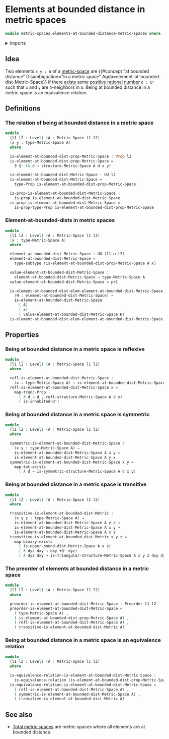 # Elements at bounded distance in metric spaces

```agda
module metric-spaces.elements-at-bounded-distance-metric-spaces where
```

<details><summary>Imports</summary>

```agda
open import elementary-number-theory.positive-rational-numbers

open import foundation.dependent-pair-types
open import foundation.equivalence-relations
open import foundation.existential-quantification
open import foundation.function-types
open import foundation.functoriality-propositional-truncation
open import foundation.propositional-truncations
open import foundation.propositions
open import foundation.subtypes
open import foundation.universe-levels

open import logic.functoriality-existential-quantification

open import metric-spaces.metric-spaces

open import order-theory.preorders
```

</details>

## Idea

Two elements `x y : A` of a [metric-space](metric-spaces.metric-spaces.md) are
{{#concept "at bounded distance" Disambiguation="in a metric space" Agda=element-at-bounded-dist-Metric-Space}}
if there [exists](foundation.existential-quantification.md) some
[positive rational number](elementary-number-theory.positive-rational-numbers.md)
`δ : ℚ⁺` such that `x` and `y` are `δ`-neighbors in `A`. Being at bounded
distance in a metric space is an equivalence relation.

## Definitions

### The relation of being at bounded distance in a metric space

```agda
module _
  {l1 l2 : Level} (A : Metric-Space l1 l2)
  (x y : type-Metric-Space A)
  where

  is-element-at-bounded-dist-prop-Metric-Space : Prop l2
  is-element-at-bounded-dist-prop-Metric-Space =
    ∃ ℚ⁺ (λ d → structure-Metric-Space A d x y)

  is-element-at-bounded-dist-Metric-Space : UU l2
  is-element-at-bounded-dist-Metric-Space =
    type-Prop is-element-at-bounded-dist-prop-Metric-Space

  is-prop-is-element-at-bounded-dist-Metric-Space :
    is-prop is-element-at-bounded-dist-Metric-Space
  is-prop-is-element-at-bounded-dist-Metric-Space =
    is-prop-type-Prop is-element-at-bounded-dist-prop-Metric-Space
```

### Element-at-bounded-dists in metric spaces

```agda
module _
  {l1 l2 : Level} (A : Metric-Space l1 l2)
  (x : type-Metric-Space A)
  where

  element-at-bounded-dist-Metric-Space : UU (l1 ⊔ l2)
  element-at-bounded-dist-Metric-Space =
    type-subtype (is-element-at-bounded-dist-prop-Metric-Space A x)

  value-element-at-bounded-dist-Metric-Space :
    element-at-bounded-dist-Metric-Space → type-Metric-Space A
  value-element-at-bounded-dist-Metric-Space = pr1

  is-element-at-bounded-dist-elem-element-at-bounded-dist-Metric-Space :
    (H : element-at-bounded-dist-Metric-Space) →
    is-element-at-bounded-dist-Metric-Space
      ( A)
      ( x)
      ( value-element-at-bounded-dist-Metric-Space H)
  is-element-at-bounded-dist-elem-element-at-bounded-dist-Metric-Space = pr2
```

## Properties

### Being at bounded distance in a metric space is reflexive

```agda
module _
  {l1 l2 : Level} (A : Metric-Space l1 l2)
  where

  refl-is-element-at-bounded-dist-Metric-Space :
    (x : type-Metric-Space A) → is-element-at-bounded-dist-Metric-Space A x x
  refl-is-element-at-bounded-dist-Metric-Space x =
    map-trunc-Prop
      ( λ d → d , refl-structure-Metric-Space A d x)
      ( is-inhabited-ℚ⁺)
```

### Being at bounded distance in a metric space is symmetric

```agda
module _
  {l1 l2 : Level} (A : Metric-Space l1 l2)
  where

  symmetric-is-element-at-bounded-dist-Metric-Space :
    (x y : type-Metric-Space A) →
    is-element-at-bounded-dist-Metric-Space A x y →
    is-element-at-bounded-dist-Metric-Space A y x
  symmetric-is-element-at-bounded-dist-Metric-Space x y =
    map-tot-exists
      ( λ d → is-symmetric-structure-Metric-Space A d x y)
```

### Being at bounded distance in a metric space is transitive

```agda
module _
  {l1 l2 : Level} (A : Metric-Space l1 l2)
  where

  transitive-is-element-at-bounded-dist-Metric :
    (x y z : type-Metric-Space A) →
    is-element-at-bounded-dist-Metric-Space A y z →
    is-element-at-bounded-dist-Metric-Space A x y →
    is-element-at-bounded-dist-Metric-Space A x z
  transitive-is-element-at-bounded-dist-Metric x y z =
    map-binary-exists
      ( is-upper-bound-dist-Metric-Space A x z)
      ( λ dyz dxy → dxy +ℚ⁺ dyz)
      ( λ dyz dxy → is-triangular-structure-Metric-Space A x y z dxy dyz)
```

### The preorder of elements at bounded distance in a metric space

```agda
module _
  {l1 l2 : Level} (A : Metric-Space l1 l2)
  where

  preorder-is-element-at-bounded-dist-Metric-Space : Preorder l1 l2
  preorder-is-element-at-bounded-dist-Metric-Space =
    ( type-Metric-Space A) ,
    ( is-element-at-bounded-dist-prop-Metric-Space A) ,
    ( refl-is-element-at-bounded-dist-Metric-Space A) ,
    ( transitive-is-element-at-bounded-dist-Metric A)
```

### Being at bounded distance in a metric space is an equivalence relation

```agda
module _
  {l1 l2 : Level} (A : Metric-Space l1 l2)
  where

  is-equivalence-relation-is-element-at-bounded-dist-Metric-Space :
    is-equivalence-relation (is-element-at-bounded-dist-prop-Metric-Space A)
  is-equivalence-relation-is-element-at-bounded-dist-Metric-Space =
    ( refl-is-element-at-bounded-dist-Metric-Space A) ,
    ( symmetric-is-element-at-bounded-dist-Metric-Space A) ,
    ( transitive-is-element-at-bounded-dist-Metric A)
```

## See also

- [Total metric spaces](metric-spaces.total-metric-spaces.md) are metric spaces
  where all elements are at bounded distance.
